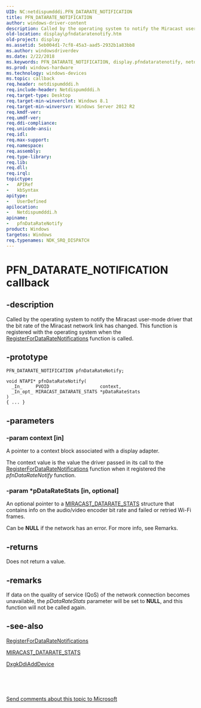 ```yaml
---
UID: NC:netdispumdddi.PFN_DATARATE_NOTIFICATION
title: PFN_DATARATE_NOTIFICATION
author: windows-driver-content
description: Called by the operating system to notify the Miracast user-mode driver that the bit rate of the Miracast network link has changed. This function is registered with the operating system when the RegisterForDataRateNotifications function is called.
old-location: display\pfndataratenotify.htm
old-project: display
ms.assetid: 5eb004d1-7cf8-45a3-aad5-2932b1a83bb8
ms.author: windowsdriverdev
ms.date: 2/22/2018
ms.keywords: PFN_DATARATE_NOTIFICATION, display.pfndataratenotify, netdispumdddi/pfnDataRateNotify, pfnDataRateNotify, pfnDataRateNotify callback function [Display Devices]
ms.prod: windows-hardware
ms.technology: windows-devices
ms.topic: callback
req.header: netdispumdddi.h
req.include-header: Netdispumdddi.h
req.target-type: Desktop
req.target-min-winverclnt: Windows 8.1
req.target-min-winversvr: Windows Server 2012 R2
req.kmdf-ver: 
req.umdf-ver: 
req.ddi-compliance: 
req.unicode-ansi: 
req.idl: 
req.max-support: 
req.namespace: 
req.assembly: 
req.type-library: 
req.lib: 
req.dll: 
req.irql: 
topictype:
-	APIRef
-	kbSyntax
apitype:
-	UserDefined
apilocation:
-	Netdispumdddi.h
apiname:
-	pfnDataRateNotify
product: Windows
targetos: Windows
req.typenames: NDK_SRQ_DISPATCH
---
```


# PFN_DATARATE_NOTIFICATION callback


## -description


Called by the operating system to notify the Miracast user-mode driver that the bit rate of the Miracast network link has changed. This function is registered with the operating system when the <a href="..\netdispumdddi\nc-netdispumdddi-pfn_register_datarate_notifications.md">RegisterForDataRateNotifications</a> function is called.


## -prototype


````
PFN_DATARATE_NOTIFICATION pfnDataRateNotify;

void NTAPI* pfnDataRateNotify(
  _In_     PVOID                   context,
  _In_opt_ MIRACAST_DATARATE_STATS *pDataRateStats
)
{ ... }
````


## -parameters




### -param context [in]

A  pointer to a context block associated with a display adapter.

The context value is the value the driver passed in its call to the <a href="..\netdispumdddi\nc-netdispumdddi-pfn_register_datarate_notifications.md">RegisterForDataRateNotifications</a> function when it registered the <i>pfnDataRateNotify</i> function.


### -param *pDataRateStats [in, optional]

An optional pointer to a <a href="..\netdispumdddi\ns-netdispumdddi-miracast_datarate_stats.md">MIRACAST_DATARATE_STATS</a> structure that contains info on the audio/video encoder bit rate and failed or retried Wi-Fi frames.

Can be <b>NULL</b> if the network has an error. For more info, see Remarks.


## -returns



Does not return a value.




## -remarks



If data on the quality of service (QoS) of the network connection becomes unavailable, the <i>pDataRateStats</i> parameter will be set to <b>NULL</b>, and this function will not be called again.




## -see-also

<a href="..\netdispumdddi\nc-netdispumdddi-pfn_register_datarate_notifications.md">RegisterForDataRateNotifications</a>



<a href="..\netdispumdddi\ns-netdispumdddi-miracast_datarate_stats.md">MIRACAST_DATARATE_STATS</a>



<a href="..\dispmprt\nc-dispmprt-dxgkddi_add_device.md">DxgkDdiAddDevice</a>



 

 

<a href="mailto:wsddocfb@microsoft.com?subject=Documentation%20feedback [display\display]:%20PFN_DATARATE_NOTIFICATION callback function%20 RELEASE:%20(2/22/2018)&amp;body=%0A%0APRIVACY STATEMENT%0A%0AWe use your feedback to improve the documentation. We don't use your email address for any other purpose, and we'll remove your email address from our system after the issue that you're reporting is fixed. While we're working to fix this issue, we might send you an email message to ask for more info. Later, we might also send you an email message to let you know that we've addressed your feedback.%0A%0AFor more info about Microsoft's privacy policy, see http://privacy.microsoft.com/en-us/default.aspx." title="Send comments about this topic to Microsoft">Send comments about this topic to Microsoft</a>

